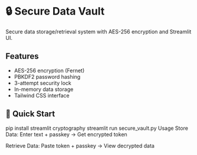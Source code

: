 # 🔒 Secure Data Vault

Secure data storage/retrieval system with AES-256 encryption and Streamlit UI.

## Features
- AES-256 encryption (Fernet)
- PBKDF2 password hashing
- 3-attempt security lock
- In-memory data storage
- Tailwind CSS interface

## 🚀 Quick Start

pip install streamlit cryptography
streamlit run secure_vault.py
Usage
Store Data: Enter text + passkey → Get encrypted token

Retrieve Data: Paste token + passkey → View decrypted data

